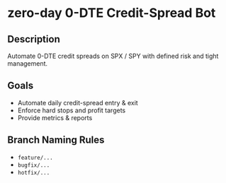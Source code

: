 # zero-day 0-DTE Credit-Spread Bot

## Description

Automate 0-DTE credit spreads on SPX / SPY with defined risk and tight management.

## Goals

- Automate daily credit-spread entry & exit  
- Enforce hard stops and profit targets  
- Provide metrics & reports  

## Branch Naming Rules

- `feature/...`  
- `bugfix/...`  
- `hotfix/...`  
